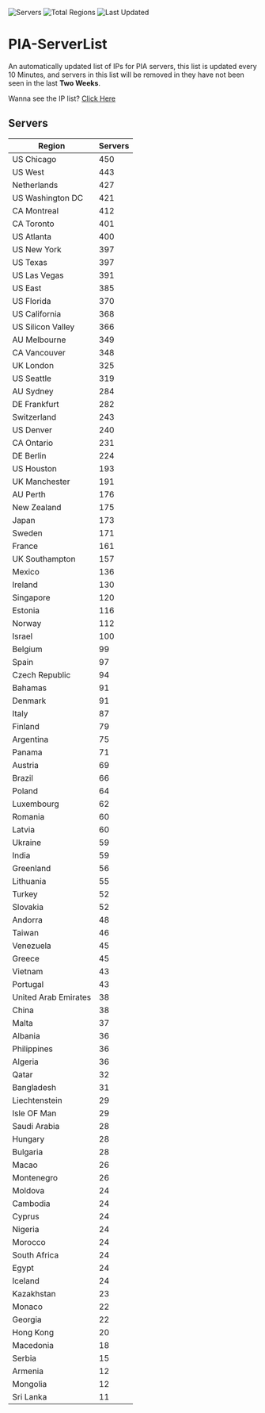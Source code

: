 ![Servers](https://img.shields.io/badge/Servers-13,177-darkgreen)
![Total Regions](https://img.shields.io/badge/Total_Regions-97-darkgreen)
![Last Updated](https://img.shields.io/badge/Last_Updated-December_17_2024_01:01_EST-darkgreen)

# PIA-ServerList
An automatically updated list of IPs for PIA servers, this list is updated every 10 Minutes, and servers in this list will be removed in they have not been seen in the last **Two Weeks**.

Wanna see the IP list? [Click Here](./servers.json)

## Servers
| Region               | Servers |
|----------------------|---------|
| US Chicago | 450 |
| US West | 443 |
| Netherlands | 427 |
| US Washington DC | 421 |
| CA Montreal | 412 |
| CA Toronto | 401 |
| US Atlanta | 400 |
| US New York | 397 |
| US Texas | 397 |
| US Las Vegas | 391 |
| US East | 385 |
| US Florida | 370 |
| US California | 368 |
| US Silicon Valley | 366 |
| AU Melbourne | 349 |
| CA Vancouver | 348 |
| UK London | 325 |
| US Seattle | 319 |
| AU Sydney | 284 |
| DE Frankfurt | 282 |
| Switzerland | 243 |
| US Denver | 240 |
| CA Ontario | 231 |
| DE Berlin | 224 |
| US Houston | 193 |
| UK Manchester | 191 |
| AU Perth | 176 |
| New Zealand | 175 |
| Japan | 173 |
| Sweden | 171 |
| France | 161 |
| UK Southampton | 157 |
| Mexico | 136 |
| Ireland | 130 |
| Singapore | 120 |
| Estonia | 116 |
| Norway | 112 |
| Israel | 100 |
| Belgium | 99 |
| Spain | 97 |
| Czech Republic | 94 |
| Bahamas | 91 |
| Denmark | 91 |
| Italy | 87 |
| Finland | 79 |
| Argentina | 75 |
| Panama | 71 |
| Austria | 69 |
| Brazil | 66 |
| Poland | 64 |
| Luxembourg | 62 |
| Romania | 60 |
| Latvia | 60 |
| Ukraine | 59 |
| India | 59 |
| Greenland | 56 |
| Lithuania | 55 |
| Turkey | 52 |
| Slovakia | 52 |
| Andorra | 48 |
| Taiwan | 46 |
| Venezuela | 45 |
| Greece | 45 |
| Vietnam | 43 |
| Portugal | 43 |
| United Arab Emirates | 38 |
| China | 38 |
| Malta | 37 |
| Albania | 36 |
| Philippines | 36 |
| Algeria | 36 |
| Qatar | 32 |
| Bangladesh | 31 |
| Liechtenstein | 29 |
| Isle OF Man | 29 |
| Saudi Arabia | 28 |
| Hungary | 28 |
| Bulgaria | 28 |
| Macao | 26 |
| Montenegro | 26 |
| Moldova | 24 |
| Cambodia | 24 |
| Cyprus | 24 |
| Nigeria | 24 |
| Morocco | 24 |
| South Africa | 24 |
| Egypt | 24 |
| Iceland | 24 |
| Kazakhstan | 23 |
| Monaco | 22 |
| Georgia | 22 |
| Hong Kong | 20 |
| Macedonia | 18 |
| Serbia | 15 |
| Armenia | 12 |
| Mongolia | 12 |
| Sri Lanka | 11 |